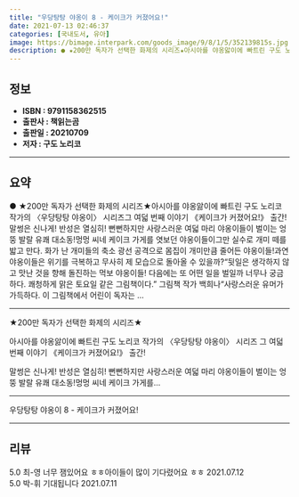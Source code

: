 ```yaml
---
title: "우당탕탕 야옹이 8 - 케이크가 커졌어요!"
date: 2021-07-13 02:46:37
categories: [국내도서, 유아]
image: https://bimage.interpark.com/goods_image/9/8/1/5/352139815s.jpg
description: ● ★200만 독자가 선택한 화제의 시리즈★아시아를 야옹앓이에 빠트린 구도 노리코 작가의 〈우당탕탕 야옹이〉 시리즈그 여덟 번째 이야기 《케이크가 커졌어요!》 출간!말썽은 신나게! 반성은 열심히! 뻔뻔하지만 사랑스러운 여덟 마리 야옹이들이 벌이는 엉뚱 발랄 유쾌 대소동!멍멍 씨네 케이
---
```


## **정보**

- **ISBN : 9791158362515**
- **출판사 : 책읽는곰**
- **출판일 : 20210709**
- **저자 : 구도 노리코**

------



## **요약**

●  ★200만 독자가 선택한 화제의 시리즈★아시아를 야옹앓이에 빠트린 구도 노리코 작가의 〈우당탕탕 야옹이〉 시리즈그 여덟 번째 이야기 《케이크가 커졌어요!》 출간!말썽은 신나게! 반성은 열심히! 뻔뻔하지만 사랑스러운 여덟 마리 야옹이들이 벌이는 엉뚱 발랄 유쾌 대소동!멍멍 씨네 케이크 가게를 엿보던 야옹이들이그만 실수로 개미 떼를 밟고 만다. 화가 난 개미들의 축소 광선 공격으로 몸집이 개미만큼 줄어든 야옹이들!과연 야옹이들은 위기를 극복하고 무사히 제 모습으로 돌아올 수 있을까?“뒷일은 생각하지 않고 맛난 것을 향해 돌진하는 먹보 야옹이들! 다음에는 또 어떤 일을 벌일까 너무나 궁금하다. 쾌청하게 맑은 토요일 같은 그림책이다.” 그림책 작가 백희나“사랑스러운 유머가 가득하다. 이 그림책에서 어린이 독자는 ...

------

★200만 독자가 선택한 화제의 시리즈★

아시아를 야옹앓이에 빠트린 
구도 노리코 작가의 〈우당탕탕 야옹이〉 시리즈
그 여덟 번째 이야기 《케이크가 커졌어요!》 출간!

말썽은 신나게! 반성은 열심히! 
뻔뻔하지만 사랑스러운 여덟 마리 야옹이들이 벌이는 
엉뚱 발랄 유쾌 대소동!멍멍 씨네 케이크 가게를... 

------


우당탕탕 야옹이 8 - 케이크가 커졌어요! 

------


## **리뷰** 

5.0 최-영 너무 잼있어요 ㅎㅎ아이들이 많이 기다렸어요 ㅎㅎ 2021.07.12 <br/>5.0 박-휘 기대됩니다  2021.07.11 <br/>